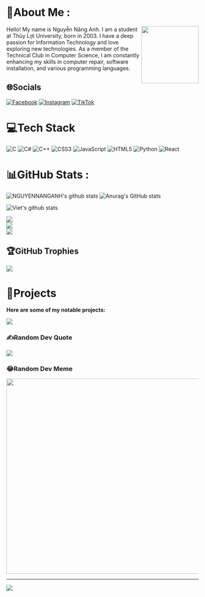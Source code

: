 # 💫About Me :

<img src="https://cdn.dribbble.com/users/1162077/screenshots/3848914/programmer.gif" align="right" width="150"/>
Hello! My name is Nguyễn Năng Anh. I am a student at Thủy Lợi University, born in 2003. I have a deep passion for Information Technology and love exploring new technologies. As a member of the Technical Club in Computer Science, I am constantly enhancing my skills in computer repair, software installation, and various programming languages.

## 🌐Socials
[![Facebook](https://img.shields.io/badge/Facebook-%231877F2.svg?logo=Facebook&logoColor=white)](https://facebook.com/https://www.facebook.com/profile.php?id=100035191161128&mibextid=ZbWKwL) [![Instagram](https://img.shields.io/badge/Instagram-%23E4405F.svg?logo=Instagram&logoColor=white)](https://instagram.com/http://www.instagram.com/anh1992003) [![TikTok](https://img.shields.io/badge/TikTok-%23000000.svg?logo=TikTok&logoColor=white)](https://tiktok.com/@@nguyen_nang_anh) 

# 💻Tech Stack
![C](https://img.shields.io/badge/c-%2300599C.svg?style=plastic&logo=c&logoColor=white) ![C#](https://img.shields.io/badge/c%23-%23239120.svg?style=plastic&logo=c-sharp&logoColor=white) ![C++](https://img.shields.io/badge/c++-%2300599C.svg?style=plastic&logo=c%2B%2B&logoColor=white) ![CSS3](https://img.shields.io/badge/css3-%231572B6.svg?style=plastic&logo=css3&logoColor=white) ![JavaScript](https://img.shields.io/badge/javascript-%23323330.svg?style=plastic&logo=javascript&logoColor=%23F7DF1E) ![HTML5](https://img.shields.io/badge/html5-%23E34F26.svg?style=plastic&logo=html5&logoColor=white) ![Python](https://img.shields.io/badge/python-3670A0?style=plastic&logo=python&logoColor=ffdd54) ![React](https://img.shields.io/badge/react-%2320232a.svg?style=plastic&logo=react&logoColor=%2361DAFB)
# 📊GitHub Stats :



![NGUYENNANGANH's github stats](https://github-readme-stats-git-masterrstaa-rickstaa.vercel.app/api?username=NGUYENNANGANH&show_icons=true&theme=tokyonight&hide=contribs,prs,issues)
![Anurag's GitHub stats](https://github-readme-stats.vercel.app/api?username=anuraghazra&show=reviews,discussions_started,discussions_answered,prs_merged,prs_merged_percentage)

![Viet's github stats](https://github-readme-stats-git-masterrstaa-rickstaa.vercel.app/api?username=uvipen&show_icons=true&theme=tokyonight)

![](https://github-readme-stats.vercel.app/api?username=NGUYENNANGANH&theme=tokyonight&hide_border=false&include_all_commits=false&count_private=false)<br/>
![](https://github-readme-streak-stats.herokuapp.com/?user=NGUYENNANGANH&theme=tokyonight&hide_border=false)<br/>
![](https://github-readme-stats.vercel.app/api/top-langs/?username=NGUYENNANGANH&theme=tokyonight&hide_border=false&include_all_commits=false&count_private=false&layout=compact)

## 🏆GitHub Trophies
![](https://github-trophies.vercel.app/?username=NGUYENNANGANH&theme=matrix&no-frame=false&no-bg=false&margin-w=4)

# 📂Projects
**Here are some of my notable projects:** <br>

<a href="https://github.com/NGUYENNANGANH/Scientific-research-2024/">
  <!-- Change the `github-readme-stats.anuraghazra1.vercel.app` to `github-readme-stats.vercel.app`  -->
  <img align="center" src="https://github-readme-stats.anuraghazra1.vercel.app/api/pin/?username=NGUYENNANGANH&repo=Scientific-research-2024&theme=radical" />
</a>  

### ✍️Random Dev Quote
![](https://quotes-github-readme.vercel.app/api?type=horizontal&theme=radical)

### 😂Random Dev Meme
<img src="https://random-memer.herokuapp.com/" width="512px"/>

---
[![](https://visitcount.itsvg.in/api?id=NGUYENNANGANH&icon=9&color=1)](https://visitcount.itsvg.in)
